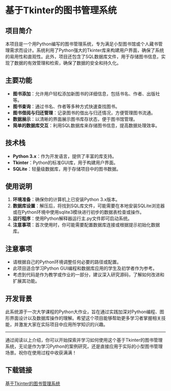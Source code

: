 # 基于Tkinter的图书管理系统

## 项目简介

本项目是一个用Python编写的图书管理系统，专为满足小型图书馆或个人藏书管理需求而设计。系统利用了Python强大的Tkinter库来构建用户界面，确保了系统的易用性和直观性。此外，项目还包含了SQL数据库文件，用于存储图书信息，实现了数据的有效管理和检索，确保了数据的安全和持久化。

## 主要功能

- **图书添加**：允许用户轻松添加新图书的详细信息，包括书名、作者、出版社等。
- **图书查询**：通过书名、作者等多种方式快速查找图书。
- **图书借阅与归还管理**：记录图书的借出与归还情况，方便管理图书流通。
- **数据展示**：以清晰的界面展示图书库存状态，便于图书馆管理。
- **简单的数据库交互**：利用SQL数据库来存储图书信息，提高数据处理效率。

## 技术栈

- **Python 3.x**：作为开发语言，提供了丰富的库支持。
- **Tkinter**：Python的标准GUI库，用于构建用户界面。
- **SQLite**：轻量级数据库，用于存储项目中的图书数据。

## 使用说明

1. **环境准备**：确保你的计算机上已安装Python 3.x版本。
2. **数据库设置**：解压后，将找到SQL库文件，可能需要在本地安装SQLite浏览器或在Python环境中使用sqlite3模块进行初步的数据表检查或操作。
3. **运行程序**：使用Python解释器运行主.py文件即可启动系统。
4. **注意事项**：首次使用时，你可能需要配置数据库连接或根据提示初始化数据库。

## 注意事项

- 请根据自己的Python环境调整任何必要的路径或配置。
- 此项目适合学习Python GUI编程和数据库应用的学生及初学者作为参考。
- 考虑到代码是作为教学或作业的一部分，建议深入研究源码，了解如何改进和扩展其功能。

## 开发背景

此系统源于一次大学课程的Python大作业，旨在通过实践加深对Python编程、图形界面设计以及数据库操作的理解。希望这个项目能够帮助更多学习者掌握相关技能，并激发大家在实际项目中应用所学知识的兴趣。

---

通过阅读以上介绍，你可以开始探索并学习如何使用这个基于Tkinter的图书管理系统，无论是作为学习Python的案例研究，还是直接应用于实际的小型图书管理场景。祝你在使用过程中收获满满！

## 下载链接

[基于Tkinter的图书管理系统](https://pan.quark.cn/s/208e6e6a58f0)